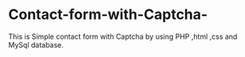 # Contact-form-with-Captcha-

This is Simple contact form with Captcha by using PHP ,html ,css and MySql database.
